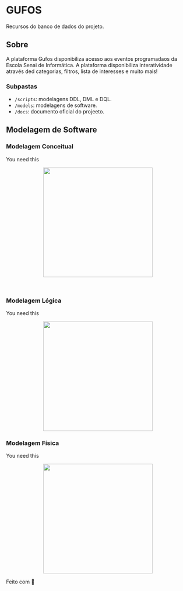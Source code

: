 # GUFOS

Recursos do banco de dados do projeto.

## Sobre

A plataforma Gufos disponibiliza acesso aos eventos programadaos da Escola Senai de Informática. A plataforma disponibiliza interatividade através ded categorias, filtros, lista de interesses e muito mais!

### Subpastas

- `/scripts`: modelagens DDL, DML e DQL.
- `/models`: modelagens de software.
- `/docs`: documento oficial do projeeto.

## Modelagem de Software

### Modelagem Conceitual
You need this

<p align="center">
    <img src="https://codesandbox.io/static/img/banner.png?v=2" height="300px">
</p>

&nbsp;

### Modelagem Lógica
You need this

<p align="center">
    <img src="https://codesandbox.io/static/img/banner.png?v=2" height="300px">
</p>

### Modelagem Física
You need this

<p align="center">
    <img src="https://codesandbox.io/static/img/banner.png?v=2" height="300px">
</p>

Feito com 💜 